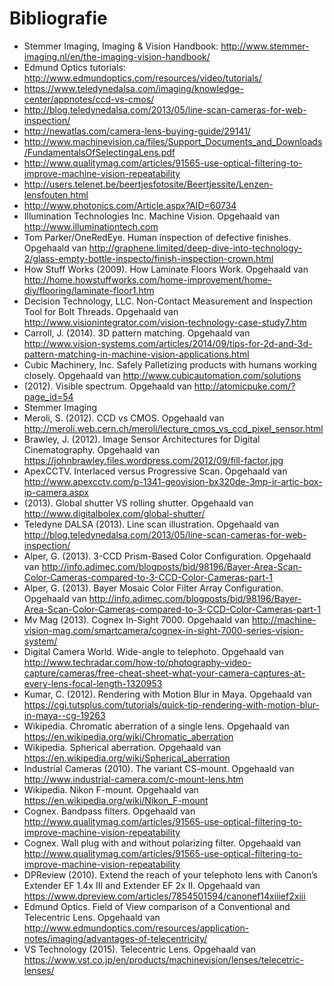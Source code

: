 # Bibliografie

* Stemmer Imaging, Imaging & Vision Handbook: http://www.stemmer-imaging.nl/en/the-imaging-vision-handbook/
* Edmund Optics tutorials: http://www.edmundoptics.com/resources/video/tutorials/
* https://www.teledynedalsa.com/imaging/knowledge-center/appnotes/ccd-vs-cmos/
* http://blog.teledynedalsa.com/2013/05/line-scan-cameras-for-web-inspection/
* http://newatlas.com/camera-lens-buying-guide/29141/
* http://www.machinevision.ca/files/Support_Documents_and_Downloads/FundamentalsOfSelectingaLens.pdf
* http://www.qualitymag.com/articles/91565-use-optical-filtering-to-improve-machine-vision-repeatability
* http://users.telenet.be/beertjesfotosite/Beertjessite/Lenzen-lensfouten.html
* http://www.photonics.com/Article.aspx?AID=60734
* Illumination Technologies Inc. Machine Vision. Opgehaald van http://www.illuminationtech.com
* Tom Parker/OneRedEye. Human inspection of defective finishes. Opgehaald van http://graphene.limited/deep-dive-into-technology-2/glass-empty-bottle-inspecto/finish-inspection-crown.html
* How Stuff Works (2009). How Laminate Floors Work. Opgehaald van http://home.howstuffworks.com/home-improvement/home-diy/flooring/laminate-floor1.htm
* Decision Technology, LLC. Non-Contact Measurement and Inspection Tool for Bolt Threads. Opgehaald van http://www.visionintegrator.com/vision-technology-case-study7.htm
* Carroll, J. (2014). 3D pattern matching. Opgehaald van http://www.vision-systems.com/articles/2014/09/tips-for-2d-and-3d-pattern-matching-in-machine-vision-applications.html
* Cubic Machinery, Inc. Safely Palletizing products with humans working closely. Opgehaald van http://www.cubicautomation.com/solutions
* (2012). Visible spectrum. Opgehaald van http://atomicpuke.com/?page_id=54
* Stemmer Imaging
* Meroli, S. (2012). CCD vs CMOS. Opgehaald van http://meroli.web.cern.ch/meroli/lecture_cmos_vs_ccd_pixel_sensor.html
* Brawley, J. (2012). Image Sensor Architectures for Digital Cinematography. Opgehaald van https://johnbrawley.files.wordpress.com/2012/09/fill-factor.jpg
* ApexCCTV. Interlaced versus Progressive Scan. Opgehaald van http://www.apexcctv.com/p-1341-geovision-bx320de-3mp-ir-artic-box-ip-camera.aspx
* (2013). Global shutter VS rolling shutter. Opgehaald van http://www.digitalbolex.com/global-shutter/
* Teledyne DALSA (2013). Line scan illustration. Opgehaald van http://blog.teledynedalsa.com/2013/05/line-scan-cameras-for-web-inspection/
* Alper, G. (2013). 3-CCD Prism-Based Color Configuration. Opgehaald van http://info.adimec.com/blogposts/bid/98196/Bayer-Area-Scan-Color-Cameras-compared-to-3-CCD-Color-Cameras-part-1
* Alper, G. (2013). Bayer Mosaic Color Filter Array Configuration. Opgehaald van http://info.adimec.com/blogposts/bid/98196/Bayer-Area-Scan-Color-Cameras-compared-to-3-CCD-Color-Cameras-part-1
* Mv Mag (2013). Cognex In-Sight 7000. Opgehaald van http://machine-vision-mag.com/smartcamera/cognex-in-sight-7000-series-vision-system/
* Digital Camera World. Wide-angle to telephoto. Opgehaald van http://www.techradar.com/how-to/photography-video-capture/cameras/free-cheat-sheet-what-your-camera-captures-at-every-lens-focal-length-1320953
* Kumar, C. (2012). Rendering with Motion Blur in Maya. Opgehaald van https://cgi.tutsplus.com/tutorials/quick-tip-rendering-with-motion-blur-in-maya--cg-19263
* Wikipedia. Chromatic aberration of a single lens. Opgehaald van https://en.wikipedia.org/wiki/Chromatic_aberration
* Wikipedia. Spherical aberration. Opgehaald van https://en.wikipedia.org/wiki/Spherical_aberration
* Industrial Cameras (2010). The variant CS-mount. Opgehaald van http://www.industrial-camera.com/c-mount-lens.htm
* Wikipedia. Nikon F-mount. Opgehaald van https://en.wikipedia.org/wiki/Nikon_F-mount
* Cognex. Bandpass filters. Opgehaald van http://www.qualitymag.com/articles/91565-use-optical-filtering-to-improve-machine-vision-repeatability
* Cognex. Wall plug with and without polarizing filter. Opgehaald van http://www.qualitymag.com/articles/91565-use-optical-filtering-to-improve-machine-vision-repeatability
* DPReview (2010). Extend the reach of your telephoto lens with Canon’s Extender EF 1.4x III and Extender EF 2x II. Opgehaald van https://www.dpreview.com/articles/7854501594/canonef14xiiief2xiii
* Edmund Optics. Field of View comparison of a Conventional and Telecentric Lens. Opgehaald van http://www.edmundoptics.com/resources/application-notes/imaging/advantages-of-telecentricity/
* VS Technology (2015). Telecentric Lens. Opgehaald van https://www.vst.co.jp/en/products/machinevision/lenses/telecetric-lenses/
